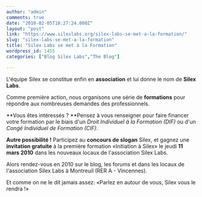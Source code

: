 ```yaml
---
author: "admin"
comments: true
date: "2010-02-05T18:27:24.000Z"
layout: "post"
link: "https://www.silexlabs.org/silex-labs-se-met-a-la-formation/"
slug: "silex-labs-se-met-a-la-formation"
title: "Silex Labs se met à la Formation"
wordpress_id: 1455
categories: ["Blog Silex Labs","The Blog"]

---
```

L'équipe Silex se constitue enfin en **association** et lui donne le nom de **Silex Labs**.

Comme première action, nous organisons une série de **formations** pour répondre aux nombreuses demandes des professionnels.

**Vous êtes intéressés ? **Pensez à vous renseigner pour faire financer votre formation par le biais d'un _Droit Individuel à la Formation (DIF)_ ou d'un _Congé Individuel de Formation (CIF)_.

**Autre possibilité !** Participez au **concours de slogan** Silex, et gagnez une **invitation gratuite** à la première formation «Initiation à Silex» le jeudi **11 mars 2010** dans les nouveaux locaux de l'association Silex Labs.

Alors rendez-vous en 2010 sur le blog, les forums et dans les locaux de l'association Silex Labs à Montreuil (RER A - Vincennes).

Et comme on ne le dit jamais assez: «Parlez en autour de vous, Silex vous le rendra !»

